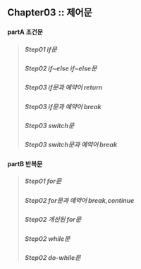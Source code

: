 ## Chapter03 :: 제어문

#### partA 조건문
>##### Step01 if문
>##### Step02 if~else if~else문
>##### Step03 if문과 예약어 return
>##### Step03 if문과 예약어 break
>##### Step03 switch문
>##### Step03 switch문과 예약어 break

#### partB 반복문
>##### Step01 for문
>##### Step02 for문과 예약어 break,continue
>##### Step02 개선된 for문
>##### Step02 while문
>##### Step02 do-while문
